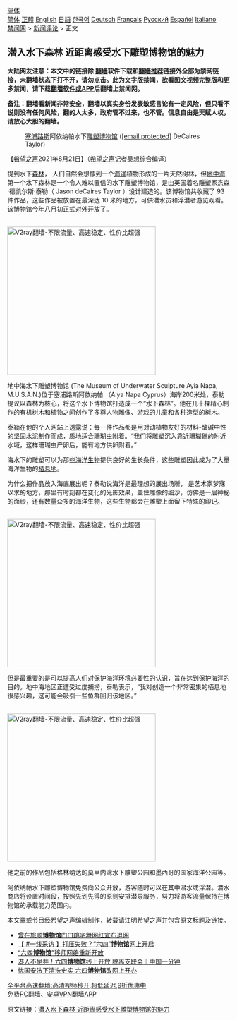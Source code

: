  <!-- 面包屑导航 --> <div class="breadcrumb"><!-- GTranslate: https://gtranslate.io/ -->  <div class="switcher notranslate">  <div class="selected">  <a href="#" onclick="return false;"> 简体</a>  </div>  <div class="option">  <a href="https://www.bannedbook.org" onclick="doGTranslate('zh-CN|zh-CN');jQuery('div.switcher div.selected a').html(jQuery(this).html());return false;" title="简体中文" class="nturl selected"> 简体</a>  <a href="https://www.bannedbook.org/zh-tw/" onclick="doGTranslate('zh-CN|zh-TW');jQuery('div.switcher div.selected a').html(jQuery(this).html());return false;" title="繁體中文" class="nturl"> 正體</a>  <a href="https://www.bannedbook.org/en/" onclick="doGTranslate('zh-CN|en');jQuery('div.switcher div.selected a').html(jQuery(this).html());return false;" title="English" class="nturl"> English</a>  <a href="https://www.bannedbook.org/ja/" onclick="doGTranslate('zh-CN|ja');jQuery('div.switcher div.selected a').html(jQuery(this).html());return false;" title="日本語" class="nturl"> 日語</a>  <a href="https://www.bannedbook.org/ko/" onclick="doGTranslate('zh-CN|ko');jQuery('div.switcher div.selected a').html(jQuery(this).html());return false;" title="한국어" class="nturl"> 한국어</a>  <a href="https://www.bannedbook.org/de/" onclick="doGTranslate('zh-CN|de');jQuery('div.switcher div.selected a').html(jQuery(this).html());return false;" title="Deutsch" class="nturl"> Deutsch</a>  <a href="https://www.bannedbook.org/fr/" onclick="doGTranslate('zh-CN|fr');jQuery('div.switcher div.selected a').html(jQuery(this).html());return false;" title="Français" class="nturl"> Français</a>  <a href="https://www.bannedbook.org/ru/" onclick="doGTranslate('zh-CN|ru');jQuery('div.switcher div.selected a').html(jQuery(this).html());return false;" title="Русский" class="nturl"> Русский</a>  <a href="https://www.bannedbook.org/es/" onclick="doGTranslate('zh-CN|es');jQuery('div.switcher div.selected a').html(jQuery(this).html());return false;" title="Español" class="nturl"> Español</a>  <a href="https://www.bannedbook.org/it/" onclick="doGTranslate('zh-CN|it');jQuery('div.switcher div.selected a').html(jQuery(this).html());return false;" title="Italiano" class="nturl"> Italiano</a>  </div>  </div>      <div class='breadcrumb-sub'><!-- Breadcrumb NavXT 6.3.0 --> <a href="https://www.bannedbook.org/" class="home">禁闻网</a> &gt; <a href="https://www.bannedbook.org/bnews/comments/" class="category">新闻评论</a> &gt; 正文</div></div><h2>潜入水下森林 近距离感受水下雕塑博物馆的魅力</h2> <p class="notice"><b>大陆网友注意：本文中的链接除 <a href="https://github.com/bannedbook/fanqiang" >翻墙</a>软件下载和<a href="https://github.com/killgcd/justmysocks/blob/master/README.md">翻墙推荐</a>链接外全部为禁网链接，未翻墙状态下打不开，请勿点击。此为文字版禁闻，欲看图文视频完整版和更多禁闻，请下载<a href="https://github.com/bannedbook/fanqiang">翻墙软件或APP</a>后翻墙上禁闻网。</p><p>备注：翻墙看新闻非常安全，翻墙以真实身份发表敏感言论有一定风险，但只看不说则没有任何风险，翻的人太多，政府管不过来，也不管。信息自由是天赋人权，请放心大胆的翻墙。</b></p>  <div class="entry"> <figure> <p><figcaption><a href="https://www.bannedbook.org/bnews/tag/%E5%A1%9E%E6%B5%A6%E8%B7%AF%E6%96%AF/" class="st_tag internal_tag" rel="tag" title="标签 塞浦路斯 下的日志">塞浦路斯</a>阿依纳帕水下<a href="https://www.bannedbook.org/bnews/tag/%E9%9B%95%E5%A1%91/" class="st_tag internal_tag" rel="tag" title="标签 雕塑 下的日志">雕塑</a><a href="https://www.bannedbook.org/bnews/tag/%e5%8d%9a%e7%89%a9%e9%a6%86/" class="st_tag internal_tag" rel="tag" title="标签 博物馆 下的日志">博物馆</a> (<a href="/cdn-cgi/l/email-protection" data-cfemail="afc9cecccacdc0c0c4efe5cedcc0c1">[email&#160;protected]</a> DeCaires Taylor)</figcaption></figure> <p>【<span class='wp_keywordlink_affiliate'><a href="https://www.soundofhope.org" title="希望之声" target="_blank">希望之声</a></span>2021年8月21日】（<a href="https://www.bannedbook.org/bnews/tag/%e5%b8%8c%e6%9c%9b%e4%b9%8b%e5%a3%b0/" class="st_tag internal_tag" rel="tag" title="标签 希望之声 下的日志">希望之声</a>记者吴想综合编译）</p> <p>提到水下<a href="https://www.bannedbook.org/bnews/tag/%E6%A3%AE%E6%9E%97/" class="st_tag internal_tag" rel="tag" title="标签 森林 下的日志">森林</a>， 人们自然会想像到一个<a href="https://www.bannedbook.org/bnews/tag/%E6%B5%B7%E6%B4%8B/" class="st_tag internal_tag" rel="tag" title="标签 海洋 下的日志">海洋</a>植物形成的一片天然树林，但<a href="https://www.bannedbook.org/bnews/tag/%e5%9c%b0%e4%b8%ad%e6%b5%b7/" class="st_tag internal_tag" rel="tag" title="标签 地中海 下的日志">地中海</a>第一个水下森林是一个令人难以置信的水下雕塑博物馆，是由英国着名雕塑家杰森·德凯尔斯·泰勒（ Jason deCaires Taylor ）设计建造的。该博物馆共收藏了 93 件作品，这些作品被放置在最深达 10 米的地方，可供潜水员和浮潜者游览观看。该博物馆今年八月初正式对外开放了。</p> <p><br/><a href="https://github.com/bannedbook/fanqiang/wiki/V2ray%E6%9C%BA%E5%9C%BA"><img src="https://raw.githubusercontent.com/bannedbook/fanqiang/master/v2ss/images/v2free.jpg" width="336" alt="V2ray翻墙-不限流量、高速稳定、性价比超强"></a><br/></p>  <p>地中海水下雕塑博物馆 (The Museum of Underwater Sculpture Ayia Napa, M.U.S.A.N.)位于塞浦路斯阿依纳帕 （Aiya Napa Cyprus）海岸200米处，泰勒提议以森林为核心，将这个水下博物馆打造成一个“水下森林”。他在几十棵精心制作的有机树木和植物之间创作了多尊人物雕像、游戏的儿童和各种造型的树木。</p> <p>泰勒在他的个人网站上透露说：每一件作品都是用对动植物友好的材料-酸碱中性的坚固水泥制作而成，质地适合珊瑚虫附着。“我们将雕塑沉入靠近珊瑚礁的附近水域，这样珊瑚虫产卵后，能有地方供卵附着。”</p> <p>海水下的雕塑可以为那些<a href="https://www.bannedbook.org/bnews/tag/%E6%B5%B7%E6%B4%8B%E7%94%9F%E7%89%A9/" class="st_tag internal_tag" rel="tag" title="标签 海洋生物 下的日志">海洋生物</a>提供良好的生长条件，这些雕塑因此成为了大量海洋生物的<a href="https://www.bannedbook.org/bnews/tag/%E6%A0%96%E6%81%AF%E5%9C%B0/" class="st_tag internal_tag" rel="tag" title="标签 栖息地 下的日志">栖息地</a>。</p>  <p>为什么把作品放入海底展出呢？泰勒说海洋是最理想的展出场所， 是艺术家梦寐以求的地方，那里有时刻都在变化的光影效果，盖住雕像的细沙，仿佛是一层神秘的面纱，还有数量众多的海洋生物，这些生物都会在雕塑上面留下特殊的印记。</p> <p><br/><a href="https://github.com/bannedbook/fanqiang/wiki/V2ray%E6%9C%BA%E5%9C%BA"><img src="https://raw.githubusercontent.com/bannedbook/fanqiang/master/v2ss/images/v2free.jpg" width="336" alt="V2ray翻墙-不限流量、高速稳定、性价比超强"></a><br/></p> <p>但是最重要的是可以提高人们对保护海洋环境必要性的认识，旨在达到保护海洋的目的。地中海地区正遭受过度捕捞，泰勒表示，“我对创造一个非常密集的栖息地很感兴趣，这可能会吸引一些鱼群回归该地区。”</p>  <p><br/><a href="https://github.com/bannedbook/fanqiang/wiki/V2ray%E6%9C%BA%E5%9C%BA"><img src="https://raw.githubusercontent.com/bannedbook/fanqiang/master/v2ss/images/v2free.jpg" width="336" alt="V2ray翻墙-不限流量、高速稳定、性价比超强"></a><br/></p> <p>他之前的作品包括格林纳达的莫里内湾水下雕塑公园和墨西哥的国家海洋公园等。</p> <p>阿依纳帕水下雕塑博物馆免费向公众开放，游客随时可以在其中潜水或浮潜。潜水商店将设置时间段，按照先到先得的原则安排潜导服务，努力将游客流量保持在博物馆的承载能力范围内。</p>  <p>本文章或节目经希望之声编辑制作，转载请注明希望之声并包含原文标题及链接。 </p> <ul class='op-related-articles' title='相关阅读'> <li><a href='https://www.bannedbook.org/bnews/baitai/20210808/1602646.html' target='_blank'>曾在旅顺<b>博物馆</b>门口跳宅舞网红宣布退网</a></li> <li><a href='https://www.bannedbook.org/bnews/bannedvideo/20210807/1602108.html' target='_blank'>【 #一线采访 】打压失败？“六四”<b>博物馆</b>网上开启</a></li> <li><a href='https://www.bannedbook.org/bnews/baitai/20210806/1601330.html' target='_blank'>“六四<b>博物馆</b>”移师网络重新开放</a></li> <li><a href='https://www.bannedbook.org/bnews/taiwannews/20210805/1600947.html' target='_blank'>港人不屈共！六四<b>博物馆</b>线上开放 脱离支联会｜中国一分钟</a></li> <li><a href='https://www.bannedbook.org/bnews/ssgc/20210804/1600291.html' target='_blank'>忧国安法下清洗史实 六四<b>博物馆</b>改网上开办</a></li> </ul> <p class="texttj"> <a href="https://github.com/bannedbook/fanqiang/wiki/V2ray%E6%9C%BA%E5%9C%BA" target="_blank">全平台高速翻墙:高清视频秒开,超低延迟,9折优惠中</a><br/> <a href="https://github.com/bannedbook/fanqiang/wiki/%E7%A6%81%E9%97%BB%E7%BD%91%E5%AE%89%E5%8D%93%E7%BF%BB%E5%A2%99%E6%96%B0%E9%97%BBAPP" target="_blank">免费PC翻墙、安卓VPN翻墙APP</a></p><p>原文链接：<a class="src_link"  href="https://www.soundofhope.org/post/537410" target="_blank">潜入水下森林 近距离感受水下雕塑博物馆的魅力</a></p><a name='sharetosocial'></a>  <div style="margin-bottom:5px;padding-bottom:5px;clear:both"> <div id="archive-pix-1" class="banner-ads"> <!-- AuctionX Display platform tag START --> <div id="26318x728x90x621x_ADSLOT2" clicktrack="%%CLICK_URL_ESC%%"></div> <!-- AuctionX Display platform tag END --> </div> <div id="archive-pix-2" class="banner-ads"> <!-- AuctionX Display platform tag START --> <div id="26315x300x250x621x_ADSLOT2" clicktrack="%%CLICK_URL_ESC%%"></div> <!-- AuctionX Display platform tag END --> </div> </div>  <div id="archive-pix-1" class="banner-ads"> <!-- AuctionX Display platform tag START --> <div id="26318x728x90x621x_ADSLOT3" clicktrack="%%CLICK_URL_ESC%%"></div> <!-- AuctionX Display platform tag END --> </div> </div><!--END ENTRY--> 